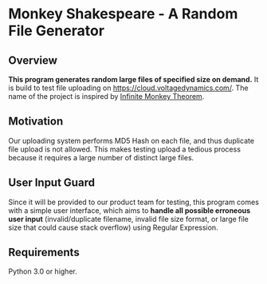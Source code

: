 # Monkey Shakespeare - A Random File Generator

## Overview
**This program generates random large files of specified size on demand.** It is build to test file uploading on https://cloud.voltagedynamics.com/. The name of the project is inspired by [Infinite Monkey Theorem](https://en.wikipedia.org/wiki/Infinite_monkey_theorem). 

## Motivation
Our uploading system performs MD5 Hash on each file, and thus duplicate file upload is not allowed. This makes testing upload a tedious process because it requires a large number of distinct large files.

## User Input Guard
Since it will be provided to our product team for testing, this program comes with a simple user interface, which aims to **handle all possible erroneous user input** (invalid/duplicate filename, invalid file size format, or large file size that could cause stack overflow) using Regular Expression. 

## Requirements
Python 3.0 or higher.
